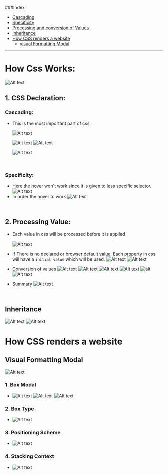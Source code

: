 ###Index

- [Cascading](#cascading)
- [Specificity](#specificity)
- [Processing and conversion of Values](#2-processing-values)
- [Inheritance](#inheritance)
- [How CSS renders a website](#how-css-renders-a-website)
  - [visual Formatting Modal](#visual-formatting-modal)
    <br>

---

# How Css Works:

![Alt text](image-2.png)
<br>

## 1. CSS Declaration:

### Cascading:

- This is the most important part of css

  ![Alt text](image-3.png)
  <br>

  ![Alt text](image.png)
  ![Alt text](image-1.png)
  <br>

  ![Alt text](image-5.png)

    <br>

### Specificity:

- Here the hover won't work since it is given to less specific selector.
  ![Alt text](image-4.png)
- In order the hover to work
  ![Alt text](image-6.png)

<br>

## 2. Processing Value:

- Each value in css will be processed before it is appiled

  ![Alt text](image-7.png)

- If There is no declared or browser default value, Each property in css will have a `initial value` which will be used.
  ![Alt text](image-8.png)
  ![Alt text](image-9.png)
  <br >
- Conversion of values
  ![Alt text](image-10.png)
  ![Alt text](image-13.png)
  ![Alt text](image-12.png)
  ![Alt text](image-11.png)
  ![alt](image-14.png)
  ![Alt text](image-15.png)
  <br>

- Summary
  ![Alt text](image-16.png)

<br>

## Inheritance

![Alt text](image-17.png)
![Alt text](image-18.png)

# How CSS renders a website

## Visual Formatting Modal

![Alt text](image-19.png)

### 1. Box Modal

- ![Alt text](image-20.png)
  ![Alt text](image-21.png)
  ![Alt text](image-22.png)

### 2. Box Type

- ![Alt text](image-23.png)

### 3. Positioning Scheme

- ![Alt text](image-24.png)

### 4. Stacking Context

- ![Alt text](image-25.png)
